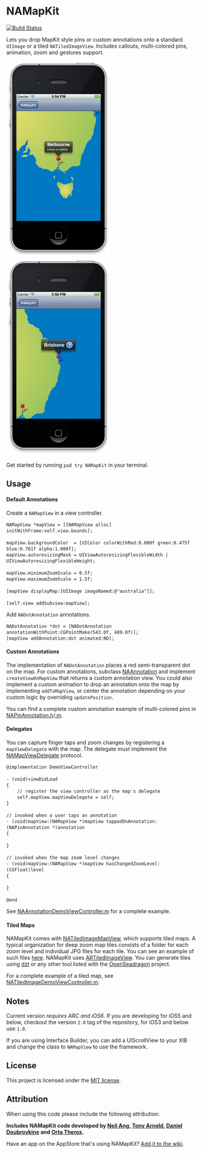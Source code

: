 NAMapKit
========

[![Build Status](https://travis-ci.org/neilang/NAMapKit.png)](https://travis-ci.org/neilang/NAMapKit)

Lets you drop MapKit style pins or custom annotations onto a standard `UIImage` or a tiled `NATiledImageView`. Includes callouts, multi-colored pins, animation, zoom and gestures support.

![Melbourne, Australia](Demo/Screenshots/melbourne.png)
![Brisbane, Australia](Demo/Screenshots/brisbane.png)

Get started by running `pod try NAMapKit` in your terminal.

Usage
-----

#### Default Annotations

Create a `NAMapView` in a view controller.

``` objc
NAMapView *mapView = [[NAMapView alloc] initWithFrame:self.view.bounds];

mapView.backgroundColor  = [UIColor colorWithRed:0.000f green:0.475f blue:0.761f alpha:1.000f];
mapView.autoresizingMask = UIViewAutoresizingFlexibleWidth | UIViewAutoresizingFlexibleHeight;

mapView.minimumZoomScale = 0.5f;
mapView.maximumZoomScale = 1.5f;

[mapView displayMap:[UIImage imageNamed:@"australia"]];

[self.view addSubview:mapView];
```

Add `NADotAnnotation` annotations.

```
NADotAnnotation *dot = [NADotAnnotation annotationWithPoint:CGPointMake(543.0f, 489.0f)];
[mapView addAnnotation:dot animated:NO];
```

#### Custom Annotations

The implementation of `NADotAnnotation` places a red semi-transparent dot on the map. For custom annotations, subclass [NAAnnotation](NAMapKit/NAAnnotation.h) and implement `createViewOnMapView` that returns a custom annotation view. You could also implement a custom animation to drop an annotation onto the map by implementing `addToMapView`, or center the annotation depending on your custom logic by overriding `updatePosition`.

You can find a complete custom annotation example of multi-colored pins in [NAPinAnnotation.h](NAMapKit/NAPinAnnotation.h)/[.m](NAMapKit/NAPinAnnotation.m).

#### Delegates

You can capture finger taps and zoom changes by registering a `mapViewDelegate` with the map. The delegate must implement the [NAMapViewDelegate](NAMapKit/NAMapViewDelegate.h) protocol.

```objc
@implementation DemoViewController

- (void)viewDidLoad
{
    // register the view controller as the map's delegate
    self.mapView.mapViewDelegate = self;
}

// invoked when a user taps an annotation
- (void)mapView:(NAMapView *)mapView tappedOnAnnotation:(NAPinAnnotation *)annotation
{

}

// invoked when the map zoom level changes
- (void)mapView:(NAMapView *)mapView hasChangedZoomLevel:(CGFloat)level
{

}

@end
```

See [NAAnnotationDemoViewController.m](Demo/Demo/NAAnnotationDemoViewController.m) for a complete example.

#### Tiled Maps

NAMapKit comes with [NATiledImageMapView](NAMapKit/NATiledImageMapView.h), which supports tiled maps. A typical organization for deep zoom map tiles consists of a folder for each zoom level and individual JPG files for each tile. You can see an example of such files [here](Demo/Maps/Armory2014/tiles). NAMapKit uses [ARTiledImageView](https://github.com/dblock/ARTiledImageView). You can generate tiles using [dzt](https://github.com/dblock/dzt) or any other tool listed with the [OpenSeadragon](http://openseadragon.github.io/examples/creating-zooming-images) project.

For a complete example of a tiled map, see [NATiledImageDemoViewController.m](Demo/Demo/NATiledImageDemoViewController.m).

Notes
-----

Current version _requires ARC and iOS6_. If you are developing for iOS5 and below, checkout the version `2.0` tag of the repository, for iOS3 and below use `1.0`.

If you are using Interface Builder, you can add a UIScrollView to your XIB and change the class to `NAMapView` to use the framework.

License
-------

This project is licensed under the [MIT license](LICENSE).

Attribution
-----------

When using this code please include the following attribution:

**Includes NAMapKit code developed by [Neil Ang](http://neilang.com/), [Tony Arnold](http://thecocoabots.com/), [Daniel Doubrovkine](http://code.dblock.org/) and [Orta Therox](http://orta.github.io/).**

Have an app on the AppStore that's using NAMapKit? [Add it to the wiki](https://github.com/neilang/NAMapKit/wiki).

